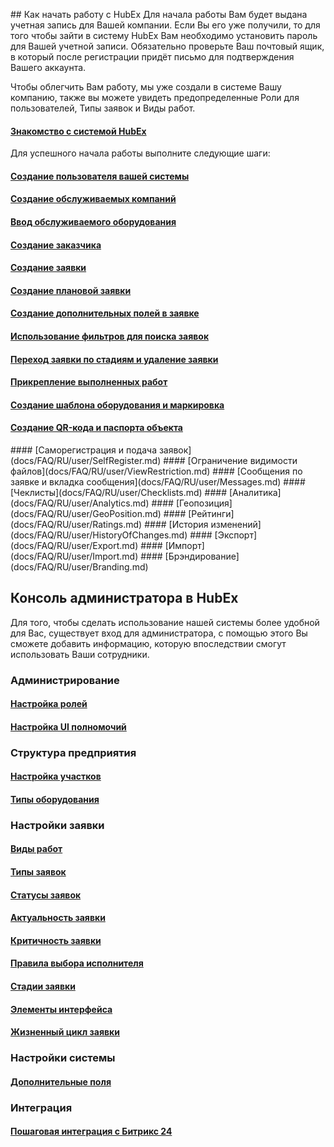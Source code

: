 <!-- Yandex.Metrika counter -->
<script type="text/javascript" >
   (function(m,e,t,r,i,k,a){m[i]=m[i]||function(){(m[i].a=m[i].a||[]).push(arguments)};
   m[i].l=1*new Date();k=e.createElement(t),a=e.getElementsByTagName(t)[0],k.async=1,k.src=r,a.parentNode.insertBefore(k,a)})
   (window, document, "script", "https://mc.yandex.ru/metrika/tag.js", "ym");
   ym('{{ site.yandex_metric }}', "init", {
        id:'{{ site.yandex_metric }}',
        clickmap:true,
        trackLinks:true,
        accurateTrackBounce:true,
        webvisor:true
   });
</script>
<noscript><div><img src="https://mc.yandex.ru/watch/'{{ site.yandex_metric }}'" style="position:absolute; left:-9999px;" alt="" /></div></noscript>
<!-- /Yandex.Metrika counter -->
<link rel="stylesheet" type="text/css" href="/assets/css/styles.css">
## Как начать работу с HubEx
Для начала работы Вам будет выдана учетная запись для Вашей компании. Если Вы его уже получили, то для того чтобы зайти в систему HubEx Вам необходимо установить пароль для Вашей учетной записи. Обязательно проверьте Ваш почтовый ящик, в который после регистрации придёт письмо для подтверждения Вашего аккаунта.

Чтобы облегчить Вам работу, мы уже создали в системе Вашу компанию, также вы можете увидеть предопределенные Роли для пользователей, Типы заявок и Виды работ.

#### [Знакомство с системой HubEx](docs/FAQ/RU/user/HubExStepByStep.md)

Для успешного начала работы выполните следующие шаги:
#### [Создание пользователя вашей системы](docs/FAQ/RU/user/CreatingUser.md)
#### [Создание обслуживаемых компаний](docs/FAQ/RU/user/CreatingCompany.md)
#### [Ввод обслуживаемого оборудования](docs/FAQ/RU/user/CreatingObjects.md)
#### [Создание заказчика](docs/FAQ/RU/user/CreatingCustomer.md)
#### [Создание заявки](docs/FAQ/RU/user/CreatingTicket.md)
#### [Создание плановой заявки](docs/FAQ/RU/user/PlannedTickets.md)
#### [Создание дополнительных полей в заявке](docs/FAQ/RU/user/AdditionalFields.md)
#### [Использование фильтров для поиска заявок](docs/FAQ/RU/user/Filters.md)
#### [Переход заявки по стадиям и удаление заявки](docs/FAQ/RU/user/ChangingStatus.md)
#### [Прикрепление выполненных работ](docs/FAQ/RU/user/AttachingFiles.md)
#### [Создание шаблона оборудования и маркировка](docs/FAQ/RU/user/CreatingObjTemplates.md)
<h4>
<a class="h4" href="docs/FAQ/RU/user/CreatingTickTemplates.md">Создание QR-кода и паспорта объекта</a><span class="updated-badge"></span>
</h4>
#### [Саморегистрация и подача заявок](docs/FAQ/RU/user/SelfRegister.md)
#### [Ограничение видимости файлов](docs/FAQ/RU/user/ViewRestriction.md)
#### [Сообщения по заявке и вкладка сообщения](docs/FAQ/RU/user/Messages.md)
#### [Чеклисты](docs/FAQ/RU/user/Checklists.md)
#### [Аналитика](docs/FAQ/RU/user/Analytics.md)
#### [Геопозиция](docs/FAQ/RU/user/GeoPosition.md)
#### [Рейтинги](docs/FAQ/RU/user/Ratings.md)
#### [История изменений](docs/FAQ/RU/user/HistoryOfChanges.md)
#### [Экспорт](docs/FAQ/RU/user/Export.md)
#### [Импорт](docs/FAQ/RU/user/Import.md)
#### [Брэндирование](docs/FAQ/RU/user/Branding.md)
<!-- #### [Календарь](docs/FAQ/RU/user/Calendar.md) -->

## Консоль администратора в HubEx
Для того, чтобы сделать использование нашей системы более удобной для Вас, существует вход для администратора, с помощью этого Вы сможете добавить информацию, которую впоследствии смогут использовать Ваши сотрудники.
### Администрирование
#### [Настройка ролей](docs/FAQ/RU/admin/Roles.md)
#### [Настройка UI полномочий](docs/FAQ/RU/admin/UI_Permissions.md)
### Структура предприятия
#### [Настройка участков](docs/FAQ/RU/admin/Places.md)
#### [Типы оборудования](docs/FAQ/RU/admin/ObjectsType.md)
### Настройки заявки
#### [Виды работ](docs/FAQ/RU/admin/WorkType.md)
#### [Типы заявок](docs/FAQ/RU/admin/TicketType.md)
#### [Статусы заявок](docs/FAQ/RU/admin/StatusType.md)
#### [Актуальность заявки](docs/FAQ/RU/admin/Actuality.md)
#### [Критичность заявки](docs/FAQ/RU/admin/Criticality.md)
#### [Правила выбора исполнителя](docs/FAQ/RU/admin/RulesOfChoice.md)
#### [Стадии заявки](docs/FAQ/RU/admin/StageType.md)
#### [Элементы интерфейса](docs/FAQ/RU/admin/ElementsOfInterface.md)
#### [Жизненный цикл заявки](docs/FAQ/RU/admin/TicketLifeCycle.md)
### Настройки системы
#### [Дополнительные поля](docs/FAQ/RU/admin/TicketAttribute.md)
### Интеграция
#### [Пошаговая интеграция с Битрикс 24](docs/FAQ/RU/admin/Integration.md)
